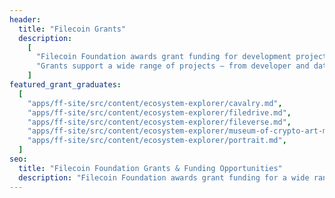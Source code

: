```yaml
---
header:
  title: "Filecoin Grants"
  description:
    [
      "Filecoin Foundation awards grant funding for development projects to foster a more decentralized, efficient, and robust foundation for humanity’s information.",
      "Grants support a wide range of projects — from developer and data tooling and integrations to applications and research — that benefit ecosystem participants like developers and storage providers.",
    ]
featured_grant_graduates:
  [
    "apps/ff-site/src/content/ecosystem-explorer/cavalry.md",
    "apps/ff-site/src/content/ecosystem-explorer/filedrive.md",
    "apps/ff-site/src/content/ecosystem-explorer/fileverse.md",
    "apps/ff-site/src/content/ecosystem-explorer/museum-of-crypto-art-m-c.md",
    "apps/ff-site/src/content/ecosystem-explorer/portrait.md",
  ]
seo:
  title: "Filecoin Foundation Grants & Funding Opportunities"
  description: "Filecoin Foundation awards grant funding for a wide range of projects –– from developer and data tooling and integrations to applications and research."
---
```

